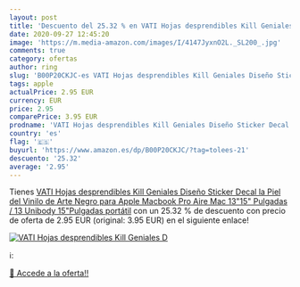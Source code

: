 ```yaml
---
layout: post
title: 'Descuento del 25.32 % en VATI Hojas desprendibles Kill Geniales D'
date: 2020-09-27 12:45:20
image: 'https://m.media-amazon.com/images/I/4147JyxnO2L._SL200_.jpg'
comments: true
category: ofertas
author: ring
slug: 'B00P20CKJC-es VATI Hojas desprendibles Kill Geniales Diseño Sticker...'
tags: apple
actualPrice: 2.95 EUR
currency: EUR
price: 2.95
comparePrice: 3.95 EUR
prodname: 'VATI Hojas desprendibles Kill Geniales Diseño Sticker Decal la Piel del Vinilo de Arte Negro para Apple Macbook Pro Aire Mac 13"15" Pulgadas / 13 Unibody 15"Pulgadas portátil'
country: 'es'
flag: '🇪🇸'
buyurl: 'https://www.amazon.es/dp/B00P20CKJC/?tag=tolees-21'
descuento: '25.32'
average: '2.95'
---
```


Tienes [VATI Hojas desprendibles Kill Geniales Diseño Sticker Decal la Piel del Vinilo de Arte Negro para Apple Macbook Pro Aire Mac 13"15" Pulgadas / 13 Unibody 15"Pulgadas portátil](https://www.amazon.es/dp/B00P20CKJC/?tag=tolees-21) con un 25.32 % de descuento con precio de oferta de 2.95 EUR (original: 3.95 EUR) en el siguiente enlace!

[![VATI Hojas desprendibles Kill Geniales D](https://m.media-amazon.com/images/I/4147JyxnO2L._SL200_.jpg)](https://www.amazon.es/dp/B00P20CKJC/?tag=tolees-21)

ℹ️:


[🛒 Accede a la oferta!!](https://www.amazon.es/dp/B00P20CKJC/?tag=tolees-21)

